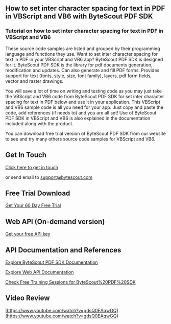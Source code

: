 ## How to set inter character spacing for text in PDF in VBScript and VB6 with ByteScout PDF SDK

### Tutorial on how to set inter character spacing for text in PDF in VBScript and VB6

These source code samples are listed and grouped by their programming language and functions they use. Want to set inter character spacing for text in PDF in your VBScript and VB6 app? ByteScout PDF SDK is designed for it. ByteScout PDF SDK is the library for pdf documents generation, modification and updates. Can also generate and fill PDF forms. Provides support for text (fonts, style, size, font family), layers, pdf form fields, vector and raster drawings.

You will save a lot of time on writing and testing code as you may just take the VBScript and VB6 code from ByteScout PDF SDK for set inter character spacing for text in PDF below and use it in your application. This VBScript and VB6 sample code is all you need for your app. Just copy and paste the code, add references (if needs to) and you are all set! Use of ByteScout PDF SDK in VBScript and VB6 is also explained in the documentation included along with the product.

You can download free trial version of ByteScout PDF SDK from our website to see and try many others source code samples for VBScript and VB6.

## Get In Touch

[Click here to get in touch](https://bytescout.zendesk.com/hc/en-us/requests/new?subject=ByteScout%20PDF%20SDK%20Question)

or send email to [support@bytescout.com](mailto:support@bytescout.com?subject=ByteScout%20PDF%20SDK%20Question) 

## Free Trial Download

[Get Your 60 Day Free Trial](https://bytescout.com/download/web-installer?utm_source=github-readme)

## Web API (On-demand version)

[Get your free API key](https://pdf.co/documentation/api?utm_source=github-readme)

## API Documentation and References

[Explore ByteScout PDF SDK Documentation](https://bytescout.com/documentation/index.html?utm_source=github-readme)

[Explore Web API Documentation](https://pdf.co/documentation/api?utm_source=github-readme)

[Check Free Training Sessions for ByteScout%20PDF%20SDK](https://academy.bytescout.com/)

## Video Review

[https://www.youtube.com/watch?v=gdsQ0EAqwGQ](https://www.youtube.com/watch?v=gdsQ0EAqwGQ)